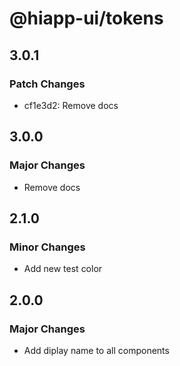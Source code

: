 # @hiapp-ui/tokens

## 3.0.1

### Patch Changes

- cf1e3d2: Remove docs

## 3.0.0

### Major Changes

- Remove docs

## 2.1.0

### Minor Changes

- Add new test color

## 2.0.0

### Major Changes

- Add diplay name to all components
